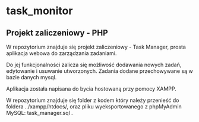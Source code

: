 # task_monitor
## Projekt zaliczeniowy - PHP
W repozytorium znajduje się projekt zaliczeniowy - Task Manager, prosta aplikacja webowa do zarządzania zadaniami. 

Do jej funkcjonalności zalicza się możliwość dodawania nowych zadań, edytowanie i usuwanie utworzonych. Zadania dodane przechowywane są w bazie danych mysql.

Aplikacja została napisana do bycia hostowaną przy pomocy XAMPP.

W repozytorium znajduje się folder z kodem który należy przenieść do foldera ../xampp/htdocs/, oraz pliku wyeksportowanego z phpMyAdmin MySQL: task_manager.sql .
